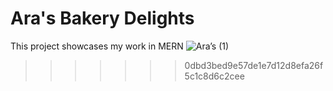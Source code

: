 
# Ara's Bakery Delights 
This project showcases my work in MERN 
![Ara’s (1)](https://github.com/syedasraa/ArasBakery/assets/92538646/722fa5ed-ee65-42b7-b43a-d0cc2f8d8ce6)
>>>>>>> 0dbd3bed9e57de1e7d12d8efa26f5c1c8d6c2cee
